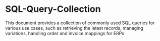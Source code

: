# SQL-Query-Collection
 This document provides a collection of commonly used SQL queries for various use cases, such as retrieving the latest records, managing variations, handling order and invoice mappings for  ERPs
